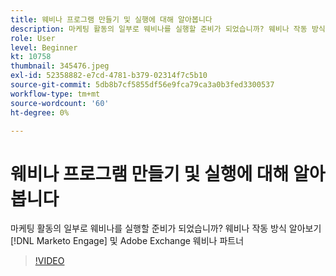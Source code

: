 ```yaml
---
title: 웨비나 프로그램 만들기 및 실행에 대해 알아봅니다
description: 마케팅 활동의 일부로 웨비나를 실행할 준비가 되었습니까? 웨비나 작동 방식 알아보기 [!DNL Marketo Engage] 및 Adobe Exchange 웨비나 파트너
role: User
level: Beginner
kt: 10758
thumbnail: 345476.jpeg
exl-id: 52358882-e7cd-4781-b379-02314f7c5b10
source-git-commit: 5db8b7cf5855df56e9fca79ca3a0b3fed3300537
workflow-type: tm+mt
source-wordcount: '60'
ht-degree: 0%

---
```


# 웨비나 프로그램 만들기 및 실행에 대해 알아봅니다

마케팅 활동의 일부로 웨비나를 실행할 준비가 되었습니까? 웨비나 작동 방식 알아보기 [!DNL Marketo Engage] 및 Adobe Exchange 웨비나 파트너

>[!VIDEO](https://video.tv.adobe.com/v/345476/?quality=12&learn=on)
